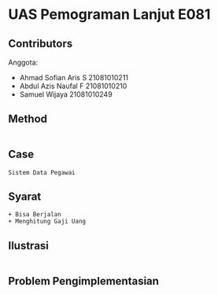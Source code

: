 # UAS Pemograman Lanjut  E081

## Contributors

Anggota:
+ Ahmad Sofian Aris S 21081010211
+ Abdul Azis Naufal F 21081010210
+ Samuel Wijaya 21081010249


## Method

```
```
## Case


```
Sistem Data Pegawai
```
## Syarat

```
+ Bisa Berjalan
+ Menghitung Gaji Uang
```
## Ilustrasi
```

```
## Problem Pengimplementasian
